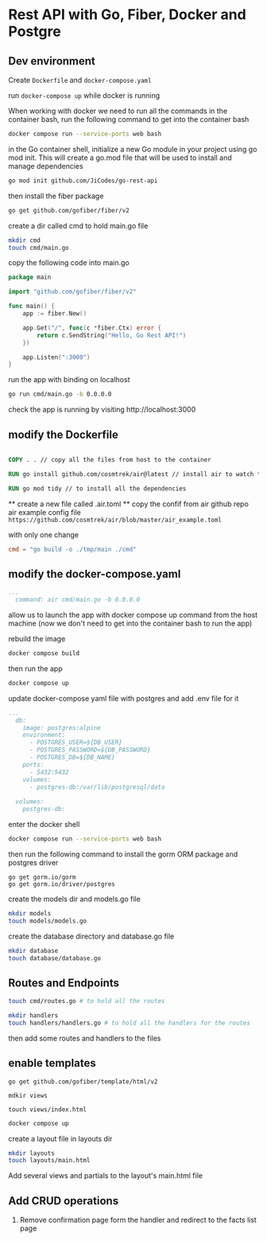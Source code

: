 # Rest API with Go, Fiber, Docker and Postgre

## Dev environment
Create `Dockerfile` and `docker-compose.yaml`

run `docker-compose up` while docker is running

When working with docker we need to run all the commands in the container bash, run the following command to get into the container bash
```sh
docker compose run --service-ports web bash
```

in the Go container shell, initialize a new Go module in your project using go mod init. This will create a go.mod file that will be used to
install and manage dependencies
```sh
go mod init github.com/JiCodes/go-rest-api
```

then install the fiber package
```sh
go get github.com/gofiber/fiber/v2
```

create a dir called cmd to hold main.go file
```sh
mkdir cmd
touch cmd/main.go
```

copy the following code into main.go
```go
package main

import "github.com/gofiber/fiber/v2"

func main() {
    app := fiber.New()

    app.Get("/", func(c *fiber.Ctx) error {
        return c.SendString("Hello, Go Rest API!")
    })

    app.Listen(":3000")
}
```

run the app with binding on localhost
```sh
go run cmd/main.go -b 0.0.0.0
```

check the app is running by visiting http://localhost:3000

## modify the Dockerfile
```Dockerfile

COPY . . // copy all the files from host to the container

RUN go install github.com/cosmtrek/air@latest // install air to watch the changes in the code and restart the app automatically

RUN go mod tidy // to install all the dependencies

```

** create a new file called .air.toml **
copy the confif from air github repo air example config file
`https://github.com/cosmtrek/air/blob/master/air_example.toml`

with only one change
```toml
cmd = "go build -o ./tmp/main ./cmd"
```

## modify the docker-compose.yaml 
```yaml
...
  command: air cmd/main.go -b 0.0.0.0 
```
allow us to launch the app with docker compose up command from the host machine (now we don't need to get into the container bash to run the app)

rebuild the image
```sh
docker compose build
```
then run the app
```sh
docker compose up
```

update docker-compose yaml file with postgres and add .env file for it
```yaml
...
  db:
    image: postgres:alpine
    environment:
      - POSTGRES_USER=${DB_USER}
      - POSTGRES_PASSWORD=${DB_PASSWORD}
      - POSTGRES_DB=${DB_NAME}
    ports:
      - 5432:5432
    volumes:
      - postgres-db:/var/lib/postgresql/data
  
  volumes:
    postgres-db:

```
enter the docker shell
```sh
docker compose run --service-ports web bash
```
then run the following command to install the gorm ORM package and postgres driver
```dockershell
go get gorm.io/gorm
go get gorm.io/driver/postgres
```

create the models dir and models.go file
```sh
mkdir models
touch models/models.go
```

create the database directory and database.go file
```sh
mkdir database
touch database/database.go
```

## Routes and Endpoints

```sh
touch cmd/routes.go # to hold all the routes
```

```sh
mkdir handlers
touch handlers/handlers.go # to hold all the handlers for the routes
```

then add some routes and handlers to the files


## enable templates 

```dockershell
go get github.com/gofiber/template/html/v2

mdkir views

touch views/index.html
```

```sh
docker compose up
```
create a layout file in layouts dir
```sh
mkdir layouts
touch layouts/main.html
```

Add several views and partials to the layout's main.html file


## Add CRUD operations

1. Remove confirmation page form the handler and redirect to the facts list page

